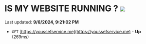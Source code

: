 # IS MY WEBSITE RUNNING ? [![](https://img.shields.io/static/v1?label=Sponsor&message=%E2%9D%A4&logo=GitHub&color=%23fe8e86)](https://github.com/sponsors/Youssef-Lehmam)

Last updated: **9/6/2024, 9:21:02 PM**

- `GET` [https://youssefservice.me](https://youssefservice.me) - **Up** (269ms)
